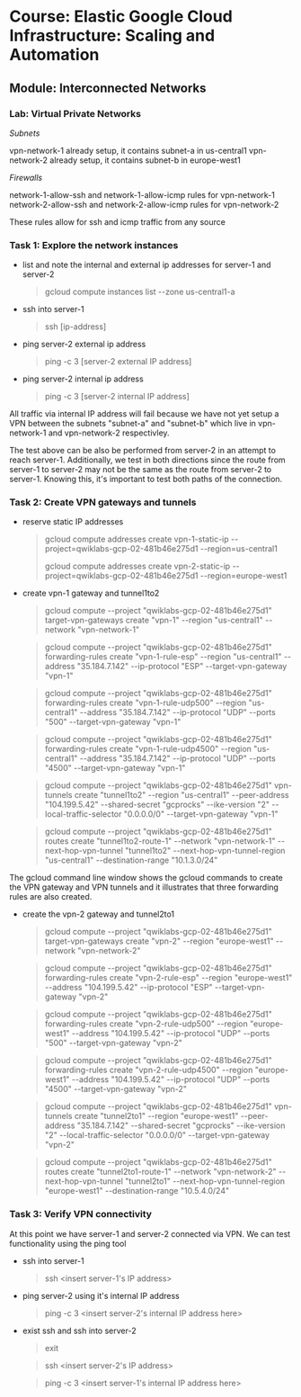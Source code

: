 # Course: Elastic Google Cloud Infrastructure: Scaling and Automation

## Module: Interconnected Networks

### Lab: Virtual Private Networks

_Subnets_

vpn-network-1 already setup, it contains subnet-a in us-central1
vpn-network-2 already setup, it contains subnet-b in europe-west1

_Firewalls_

network-1-allow-ssh and network-1-allow-icmp rules for vpn-network-1
network-2-allow-ssh and network-2-allow-icmp rules for vpn-network-2

These rules allow for ssh and icmp traffic from any source

### **Task 1: Explore the network instances**

- list and note the internal and external ip addresses for server-1 and server-2
  >gcloud compute instances list --zone us-central1-a

- ssh into server-1
  >ssh [ip-address]

- ping server-2 external ip address
  >ping -c 3 [server-2 external IP address]

- ping server-2 internal ip address
  >ping -c 3 [server-2 internal IP address]

All traffic via internal IP address will fail because we have not yet setup a VPN between the subnets "subnet-a" and "subnet-b" which live in vpn-network-1 and vpn-network-2 respectivley.
 
The test above can be also be performed from server-2 in an attempt to reach server-1. Additionally, we test in both directions since the route from server-1 to server-2 may not be the same as the route from server-2 to server-1. Knowing this, it's important to test both paths of the connection.

### **Task 2: Create VPN gateways and tunnels**
- reserve static IP addresses
    > gcloud compute addresses create vpn-1-static-ip --project=qwiklabs-gcp-02-481b46e275d1 --region=us-central1
    > 
    > gcloud compute addresses create vpn-2-static-ip --project=qwiklabs-gcp-02-481b46e275d1 --region=europe-west1

- create vpn-1 gateway and tunnel1to2
    >gcloud compute --project "qwiklabs-gcp-02-481b46e275d1" target-vpn-gateways create "vpn-1" --region "us-central1" --network "vpn-network-1"

    >gcloud compute --project "qwiklabs-gcp-02-481b46e275d1" forwarding-rules create "vpn-1-rule-esp" --region "us-central1" --address "35.184.7.142" --ip-protocol "ESP" --target-vpn-gateway "vpn-1"

    >gcloud compute --project "qwiklabs-gcp-02-481b46e275d1" forwarding-rules create "vpn-1-rule-udp500" --region "us-central1" --address "35.184.7.142" --ip-protocol "UDP" --ports "500" --target-vpn-gateway "vpn-1"

    >gcloud compute --project "qwiklabs-gcp-02-481b46e275d1" forwarding-rules create "vpn-1-rule-udp4500" --region "us-central1" --address "35.184.7.142" --ip-protocol "UDP" --ports "4500" --target-vpn-gateway "vpn-1"

    >gcloud compute --project "qwiklabs-gcp-02-481b46e275d1" vpn-tunnels create "tunnel1to2" --region "us-central1" --peer-address "104.199.5.42" --shared-secret "gcprocks" --ike-version "2" --local-traffic-selector "0.0.0.0/0" --target-vpn-gateway "vpn-1"

    >gcloud compute --project "qwiklabs-gcp-02-481b46e275d1" routes create "tunnel1to2-route-1" --network "vpn-network-1" --next-hop-vpn-tunnel "tunnel1to2" --next-hop-vpn-tunnel-region "us-central1" --destination-range "10.1.3.0/24"

The gcloud command line window shows the gcloud commands to create the VPN gateway and VPN tunnels and it illustrates that three forwarding rules are also created.

- create the vpn-2 gateway and tunnel2to1
    >gcloud compute --project "qwiklabs-gcp-02-481b46e275d1" target-vpn-gateways create "vpn-2" --region "europe-west1" --network "vpn-network-2"

    >gcloud compute --project "qwiklabs-gcp-02-481b46e275d1" forwarding-rules create "vpn-2-rule-esp" --region "europe-west1" --address "104.199.5.42" --ip-protocol "ESP" --target-vpn-gateway "vpn-2"

    >gcloud compute --project "qwiklabs-gcp-02-481b46e275d1" forwarding-rules create "vpn-2-rule-udp500" --region "europe-west1" --address "104.199.5.42" --ip-protocol "UDP" --ports "500" --target-vpn-gateway "vpn-2"

    >gcloud compute --project "qwiklabs-gcp-02-481b46e275d1" forwarding-rules create "vpn-2-rule-udp4500" --region "europe-west1" --address "104.199.5.42" --ip-protocol "UDP" --ports "4500" --target-vpn-gateway "vpn-2"

    >gcloud compute --project "qwiklabs-gcp-02-481b46e275d1" vpn-tunnels create "tunnel2to1" --region "europe-west1" --peer-address "35.184.7.142" --shared-secret "gcprocks" --ike-version "2" --local-traffic-selector "0.0.0.0/0" --target-vpn-gateway "vpn-2"

    >gcloud compute --project "qwiklabs-gcp-02-481b46e275d1" routes create "tunnel2to1-route-1" --network "vpn-network-2" --next-hop-vpn-tunnel "tunnel2to1" --next-hop-vpn-tunnel-region "europe-west1" --destination-range "10.5.4.0/24"


### **Task 3: Verify VPN connectivity**

At this point we have server-1 and server-2 connected via VPN. We can test functionality using the ping tool

- ssh into server-1
  > ssh <insert server-1's IP address>
- ping server-2 using it's internal IP address  
  >ping -c 3 <insert server-2's internal IP address here>
- exist ssh and ssh into server-2
  > exit

  > ssh <insert server-2's IP address>

  > ping -c 3 <insert server-1's internal IP address here> 